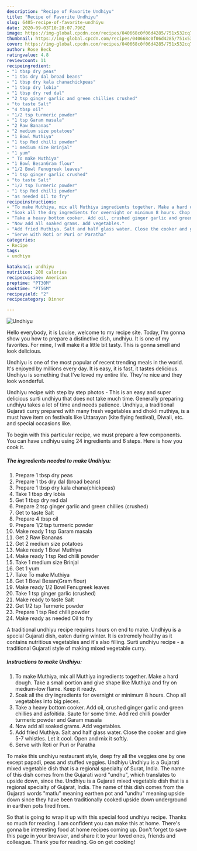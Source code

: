 ```yaml
---
description: "Recipe of Favorite Undhiyu"
title: "Recipe of Favorite Undhiyu"
slug: 6405-recipe-of-favorite-undhiyu
date: 2020-09-03T10:28:07.796Z
image: https://img-global.cpcdn.com/recipes/040668c0f06d4285/751x532cq70/undhiyu-recipe-main-photo.jpg
thumbnail: https://img-global.cpcdn.com/recipes/040668c0f06d4285/751x532cq70/undhiyu-recipe-main-photo.jpg
cover: https://img-global.cpcdn.com/recipes/040668c0f06d4285/751x532cq70/undhiyu-recipe-main-photo.jpg
author: Rose Beck
ratingvalue: 4.8
reviewcount: 11
recipeingredient:
- "1 tbsp dry peas"
- "1 tbs dry dal broad beans"
- "1 tbsp dry kala chanachickpeas"
- "1 tbsp dry lobia"
- "1 tbsp dry red dal"
- "2 tsp ginger garlic and green chillies crushed"
- "to taste Salt"
- "4 tbsp oil"
- "1/2 tsp turmeric powder"
- "1 tsp Garam masala"
- "2 Raw Bananas"
- "2 medium size potatoes"
- "1 Bowl Muthiya"
- "1 tsp Red chilli powder"
- "1 medium size Brinjal"
- "1 yum"
- " To make Muthiya"
- "1 Bowl BesanGram flour"
- "1/2 Bowl Fenugreek leaves"
- "1 tsp ginger garlic crushed"
- "to taste Salt"
- "1/2 tsp Turmeric powder"
- "1 tsp Red chilli powder"
- "as needed Oil to fry"
recipeinstructions:
- "To make Muthiya, mix all Muthiya ingredients together. Make a hard dough. Take a small portion and give shape like Muthiya and fry on medium-low flame. Keep it ready."
- "Soak all the dry ingredients for overnight or minimum 8 hours. Chop all vegetables into big pieces."
- "Take a heavy bottom cooker. Add oil, crushed ginger garlic and green chillies and asfoitida. Saute for some time. Add red chilli powder turmeric powder and Garam masala"
- "Now add all soaked grams. Add vegetables."
- "Add fried Muthiya. Salt and half glass water. Close the cooker and give 5-7 whistles. Let it cool. Open and mix it softly."
- "Serve with Roti or Puri or Paratha"
categories:
- Recipe
tags:
- undhiyu

katakunci: undhiyu 
nutrition: 200 calories
recipecuisine: American
preptime: "PT30M"
cooktime: "PT56M"
recipeyield: "2"
recipecategory: Dinner

---
```



![Undhiyu](https://img-global.cpcdn.com/recipes/040668c0f06d4285/751x532cq70/undhiyu-recipe-main-photo.jpg)

Hello everybody, it is Louise, welcome to my recipe site. Today, I'm gonna show you how to prepare a distinctive dish, undhiyu. It is one of my favorites. For mine, I will make it a little bit tasty. This is gonna smell and look delicious.

Undhiyu is one of the most popular of recent trending meals in the world. It's enjoyed by millions every day. It is easy, it is fast, it tastes delicious. Undhiyu is something that I've loved my entire life. They're nice and they look wonderful.

Undhiyu recipe with step by step photos - This is an easy and super delicious surti undhiyu that does not take much time. Generally preparing undhiyu takes a lot of time and needs patience. Undhiyu, a traditional Gujarati curry prepared with many fresh vegetables and dhokli muthiya, is a must have item on festivals like Uttarayan (kite flying festival), Diwali, etc. and special occasions like.


To begin with this particular recipe, we must prepare a few components. You can have undhiyu using 24 ingredients and 6 steps. Here is how you cook it.

<!--inarticleads1-->

##### The ingredients needed to make Undhiyu:

1. Prepare 1 tbsp dry peas
1. Prepare 1 tbs dry dal (broad beans)
1. Prepare 1 tbsp dry kala chana(chickpeas)
1. Take 1 tbsp dry lobia
1. Get 1 tbsp dry red dal
1. Prepare 2 tsp ginger garlic and green chillies (crushed)
1. Get to taste Salt
1. Prepare 4 tbsp oil
1. Prepare 1/2 tsp turmeric powder
1. Make ready 1 tsp Garam masala
1. Get 2 Raw Bananas
1. Get 2 medium size potatoes
1. Make ready 1 Bowl Muthiya
1. Make ready 1 tsp Red chilli powder
1. Take 1 medium size Brinjal
1. Get 1 yum
1. Take  To make Muthiya
1. Get 1 Bowl Besan(Gram flour)
1. Make ready 1/2 Bowl Fenugreek leaves
1. Take 1 tsp ginger garlic (crushed)
1. Make ready to taste Salt
1. Get 1/2 tsp Turmeric powder
1. Prepare 1 tsp Red chilli powder
1. Make ready as needed Oil to fry


A traditional undhiyu recipe requires hours on end to make. Undhiyu is a special Gujarati dish, eaten during winter. It is extremely healthy as it contains nutritious vegetables and it&#39;s also filling. Surti undhiyu recipe - a traditional Gujarati style of making mixed vegetable curry. 

<!--inarticleads2-->

##### Instructions to make Undhiyu:

1. To make Muthiya, mix all Muthiya ingredients together. Make a hard dough. Take a small portion and give shape like Muthiya and fry on medium-low flame. Keep it ready.
1. Soak all the dry ingredients for overnight or minimum 8 hours. Chop all vegetables into big pieces.
1. Take a heavy bottom cooker. Add oil, crushed ginger garlic and green chillies and asfoitida. Saute for some time. Add red chilli powder turmeric powder and Garam masala
1. Now add all soaked grams. Add vegetables.
1. Add fried Muthiya. Salt and half glass water. Close the cooker and give 5-7 whistles. Let it cool. Open and mix it softly.
1. Serve with Roti or Puri or Paratha


To make this undhiyu restaurant style, deep fry all the veggies one by one except papadi, peas and stuffed veggies. Undhiyu Undhiyu is a Gujarati mixed vegetable dish that is a regional specialty of Surat, India. The name of this dish comes from the Gujarati word &#34;undhu&#34;, which translates to upside down, since the. Undhiyu is a Gujarati mixed vegetable dish that is a regional specialty of Gujarat, India. The name of this dish comes from the Gujarati words &#34;matlu&#34; meaning earthen pot and &#34;undhu&#34; meaning upside down since they have been traditionally cooked upside down underground in earthen pots fired from. 

So that is going to wrap it up with this special food undhiyu recipe. Thanks so much for reading. I am confident you can make this at home. There's gonna be interesting food at home recipes coming up. Don't forget to save this page in your browser, and share it to your loved ones, friends and colleague. Thank you for reading. Go on get cooking!
